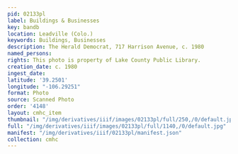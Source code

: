 ```yaml
---
pid: 02133pl
label: Buildings & Businesses
key: bandb
location: Leadville (Colo.)
keywords: Buildings, Businesses
description: The Herald Democrat, 717 Harrison Avenue, c. 1980
named_persons: 
rights: This photo is property of Lake County Public Library.
creation_date: c. 1980
ingest_date: 
latitude: '39.2501'
longitude: "-106.29251"
format: Photo
source: Scanned Photo
order: '4148'
layout: cmhc_item
thumbnail: "/img/derivatives/iiif/images/02133pl/full/250,/0/default.jpg"
full: "/img/derivatives/iiif/images/02133pl/full/1140,/0/default.jpg"
manifest: "/img/derivatives/iiif/02133pl/manifest.json"
collection: cmhc
---
```

